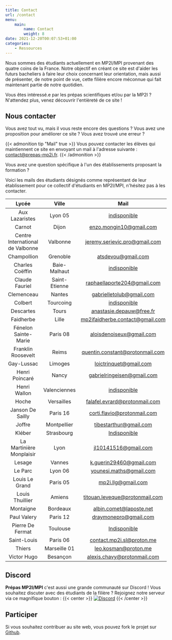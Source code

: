 ```yaml
---
title: Contact
url: /contact
menu:
    main:
        name: Contact
        weight: 8
date: 2021-12-20T00:07:53+01:00
categories:
    - Ressources
---
```


Nous sommes des étudiants actuellement en MP2I/MPI provenant des quatre coins de la France. Notre objectif en créant ce site est d'aider les futurs bacheliers à faire leur choix concernant leur orientation, mais aussi de présenter, de notre point de vue, cette filière encore méconnue qui fait maintenant partie de notre quotidien.

Vous êtes intéressé.e par les prépas scientifiques et/ou par la MP2I ? N'attendez plus, venez découvrir l'entièreté de ce site !

## Nous contacter

Vous avez tout vu, mais il vous reste encore des questions ?
Vous avez une proposition pour améliorer ce site ? Vous avez trouvé une erreur ?

{{< admonition tip "Mail" true >}}
Vous pouvez contacter les élèves qui maintiennent ce site en envoyant un mail à l'adresse suivante :
[contact@prepas-mp2i.fr](mailto:contact@prepas-mp2i.fr).
{{< /admonition >}}

Vous avez une question spécifique à l'un des établissements proposant la formation ?

Voici les mails des étudiants désignés comme représentant de leur établissement pour ce collectif d'étudiants en MP2I/MPI, n'hésitez pas à les contacter.

|              Lycée               |     Ville     |                                   Mail                                    |
| :------------------------------: | :-----------: | :-----------------------------------------------------------------------: |
|          Aux Lazaristes          |    Lyon 05    |                          [indisponible](mailto:)                          |
|              Carnot              |     Dijon     |         [enzo.mongin10@gmail.com](mailto:enzo.mongin10@gmail.com)         |
| Centre International de Valbonne |   Valbonne    |   [jeremy.serievic.pro@gmail.com](mailto:jeremy.serievic.pro@gmail.com)   |
|           Champollion            |   Grenoble    |              [atsdevou@gmail.com](mailto:atsdevou@gmail.com)              |
|         Charles Coëffin          | Baie-Malhaut  |                          [indisponible](mailto:)                          |
|          Claude Fauriel          | Saint-Etienne |     [raphaellaporte204@gmail.com](mailto:raphaellaporte204@gmail.com)     |
|            Clemenceau            |    Nantes     |        [gabrielletolub@gmail.com](mailto:gabrielletolub@gmail.com)        |
|             Colbert              |   Tourcoing   |                          [indisponible](mailto:)                          |
|            Descartes             |     Tours     |        [anastasie.depauw@free.fr](mailto:anastasie.depauw@free.fr)        |
|            Faidherbe             |     Lille     | [mp2ifaidherbe.contact@gmail.com](mailto:mp2ifaidherbe.contact@gmail.com) |
|       Fénelon Sainte-Marie       |   Paris 08    |        [aloisdenoiseux@gmail.com](mailto:aloisdenoiseux@gmail.com)        |
|        Franklin Roosevelt        |     Reims     | [quentin.constant@protonmail.com](mailto:quentin.constant@protonmail.com) |
|            Gay-Lussac            |    Limoges    |          [loictrinquet@gmail.com](mailto:loictrinquet@gmail.com)          |
|          Henri Poincaré          |     Nancy     |      [gabrielringeisen@gmail.com](mailto:gabrielringeisen@gmail.com)      |
|           Henri Wallon           | Valenciennes  |                          [indisponible](mailto:)                          |
|              Hoche               |  Versailles   |   [falafel.evrard@protonmail.com](mailto:falafel.evrard@protonmail.com)   |
|         Janson De Sailly         |   Paris 16    |     [corti.flavio@protonmail.com](mailto:corti.flavio@protonmail.com)     |
|              Joffre              |  Montpellier  |          [tibestarthur@gmail.com](mailto:tibestarthur@gmail.com)          |
|              Kléber              |  Strasbourg   |                          [Indisponible](mailto:)                          |
|     La Martinière Monplaisir     |     Lyon      |            [jl10141516@gmail.com](mailto:jl10141516@gmail.com)            |
|              Lesage              |    Vannes     |         [k.guerin29460@gmail.com](mailto:k.guerin29460@gmail.com)         |
|             Le Parc              |    Lyon 06    |         [younesi.maths@gmail.com](mailto:younesi.maths@gmail.com)         |
|          Louis Le Grand          |   Paris 05    |              [mp2i.llg@gmail.com](mailto:mp2i.llg@gmail.com)              |
|         Louis Thuillier          |    Amiens     |  [titouan.leveque@protonmail.com](mailto:titouan.leveque@protonmail.com)  |
|            Montaigne             |   Bordeaux    |         [albin.comet@laposte.net](mailto:albin.comet@laposte.net)         |
|           Paul Valery            |   Paris 12    |           [draymonepro@gmail.com](mailto:draymonepro@gmail.com)           |
|         Pierre De Fermat         |   Toulouse    |                          [Indisponible](mailto:)                          |
|           Saint-Louis            |   Paris 06    |       [contact.mp2i.sl@proton.me](mailto:contact.mp2i.sl@proton.me)       |
|              Thiers              | Marseille 01  |            [leo.kosman@proton.me](mailto:leo.kosman@proton.me)            |
|           Victor Hugo            |   Besançon    |     [alexis.chavy@protonmail.com](mailto:alexis.chavy@protonmail.com)     |

## Discord

**Prépas MP2I/MPI** c'est aussi une grande communauté sur Discord !
Vous souhaitez discuter avec des étudiants de la filière ?
Rejoignez notre serveur via ce magnifique bouton :
{{< center >}}
[![Discord](https://discordapp.com/api/guilds/872138069594214410/widget.png?style=banner2)](https://discord.gg/Mu439mBdsv)
{{< /center >}}

## Participer

Si vous souhaitez contribuer au site web, vous pouvez fork le projet sur [Github](https://github.com/prepas-mp2i/prepas-mp2i.fr).
